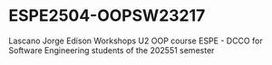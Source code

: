 # ESPE2504-OOPSW23217
Lascano Jorge Edison
Workshops U2
OOP course ESPE - DCCO for Software Engineering students of the 202551 semester
